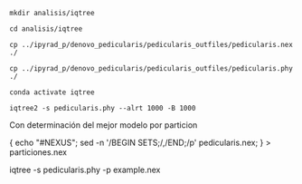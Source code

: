  
`mkdir analisis/iqtree`

`cd analisis/iqtree`

`cp ../ipyrad_p/denovo_pedicularis/pedicularis_outfiles/pedicularis.nex ./`

`cp ../ipyrad_p/denovo_pedicularis/pedicularis_outfiles/pedicularis.phy ./`

`conda activate iqtree`

`iqtree2 -s pedicularis.phy --alrt 1000 -B 1000`


Con  determinación del mejor modelo por particion

{ echo "#NEXUS"; sed -n '/BEGIN SETS;/,/END;/p' pedicularis.nex; } > particiones.nex

iqtree -s pedicularis.phy -p example.nex

